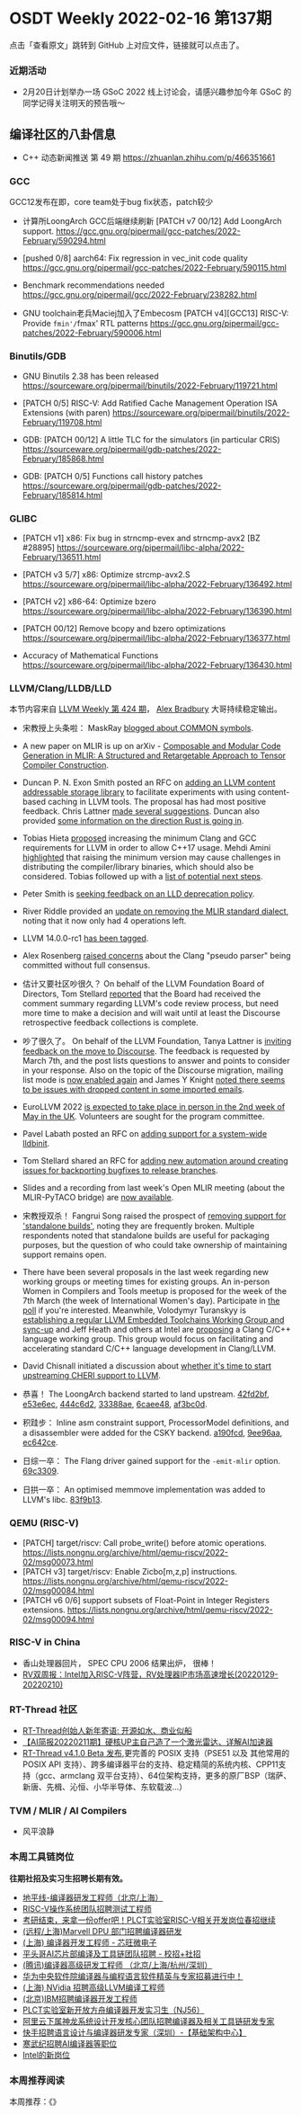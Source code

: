 # OSDT Weekly 2022-02-16 第137期

点击「查看原文」跳转到 GitHub 上对应文件，链接就可以点击了。

### 近期活动

- 2月20日计划举办一场 GSoC 2022 线上讨论会，请感兴趣参加今年 GSoC 的同学记得关注明天的预告哦～

## 编译社区的八卦信息

- C++ 动态新闻推送 第 49 期
  https://zhuanlan.zhihu.com/p/466351661

### GCC

GCC12发布在即，core team处于bug fix状态，patch较少

- 计算所LoongArch GCC后端继续刷新
  [PATCH v7 00/12] Add LoongArch support.
  https://gcc.gnu.org/pipermail/gcc-patches/2022-February/590294.html

- [pushed 0/8] aarch64: Fix regression in vec_init code quality
  https://gcc.gnu.org/pipermail/gcc-patches/2022-February/590115.html

- Benchmark recommendations needed
  https://gcc.gnu.org/pipermail/gcc/2022-February/238282.html

- GNU toolchain老兵Maciej加入了Embecosm
  [PATCH v4][GCC13] RISC-V: Provide `fmin'/`fmax' RTL patterns
  https://gcc.gnu.org/pipermail/gcc-patches/2022-February/590006.html

### Binutils/GDB

- GNU Binutils 2.38 has been released
  https://sourceware.org/pipermail/binutils/2022-February/119721.html

- [PATCH 0/5] RISC-V: Add Ratified Cache Management Operation ISA Extensions (with paren)
  https://sourceware.org/pipermail/binutils/2022-February/119708.html

- GDB: [PATCH 00/12] A little TLC for the simulators (in particular CRIS)
  https://sourceware.org/pipermail/gdb-patches/2022-February/185868.html

- GDB: [PATCH 0/5] Functions call history patches
  https://sourceware.org/pipermail/gdb-patches/2022-February/185814.html


### GLIBC

- [PATCH v1] x86: Fix bug in strncmp-evex and strncmp-avx2 [BZ #28895]
  https://sourceware.org/pipermail/libc-alpha/2022-February/136511.html

- [PATCH v3 5/7] x86: Optimize strcmp-avx2.S
  https://sourceware.org/pipermail/libc-alpha/2022-February/136492.html

- [PATCH v2] x86-64: Optimize bzero
  https://sourceware.org/pipermail/libc-alpha/2022-February/136390.html

- [PATCH 00/12] Remove bcopy and bzero optimizations
  https://sourceware.org/pipermail/libc-alpha/2022-February/136377.html

- Accuracy of Mathematical Functions
  https://sourceware.org/pipermail/libc-alpha/2022-February/136430.html

### LLVM/Clang/LLDB/LLD

本节内容来自 [LLVM Weekly 第 424 期](http://llvmweekly.org/issue/424)，
[Alex Bradbury](https://www.linkedin.com/in/alex-bradbury/) 大哥持续稳定输出。

* 宋教授上头条啦： MaskRay [blogged about COMMON symbols](https://maskray.me/blog/2022-02-06-all-about-common-symbols).

* A new paper on MLIR is up on arXiv - [Composable and Modular Code Generation in MLIR: A Structured and Retargetable Approach to Tensor Compiler Construction](https://arxiv.org/abs/2202.03293).

* Duncan P. N. Exon Smith posted an RFC on [adding an LLVM content addressable storage library](https://discourse.llvm.org/t/rfc-add-an-llvm-cas-library-and-experiment-with-fine-grained-caching-for-builds/59864) to facilitate experiments with using content-based caching in LLVM tools.  The proposal has had most positive feedback. Chris Lattner [made several suggestions](https://discourse.llvm.org/t/rfc-add-an-llvm-cas-library-and-experiment-with-fine-grained-caching-for-builds/59864/14).  Duncan also provided [some information on the direction Rust is going in](https://discourse.llvm.org/t/rfc-add-an-llvm-cas-library-and-experiment-with-fine-grained-caching-for-builds/59864/22).

* Tobias Hieta [proposed](https://discourse.llvm.org/t/rfc-increasing-the-gcc-and-clang-requirements-to-support-c-17-in-llvm/59983) increasing the minimum Clang and GCC requirements for LLVM in order to allow C++17 usage. Mehdi Amini [highlighted](https://discourse.llvm.org/t/rfc-increasing-the-gcc-and-clang-requirements-to-support-c-17-in-llvm/59983/12) that raising the minimum version may cause challenges in distributing the compiler/library binaries, which should also be considered. Tobias followed up with a [list of potential next steps](https://discourse.llvm.org/t/rfc-increasing-the-gcc-and-clang-requirements-to-support-c-17-in-llvm/59983/20).

* Peter Smith is [seeking feedback on an LLD deprecation policy](https://discourse.llvm.org/t/rfc-lld-deprecation-policy/60067).

* River Riddle provided an [update on removing the MLIR standard dialect](https://discourse.llvm.org/t/standard-dialect-the-final-chapter/6061/33), noting that it now only had 4 operations left.

* LLVM 14.0.0-rc1 [has been tagged](https://discourse.llvm.org/t/14-0-0-rc1-has-been-tagged/59930).

* Alex Rosenberg [raised concerns](https://discourse.llvm.org/t/rfc-a-c-pseudo-parser-for-tooling/59217/31) about the Clang "pseudo parser" being committed without full consensus.

* 估计又要社区吵很久？ On behalf of the LLVM Foundation Board of Directors, Tom Stellard [reported](https://discourse.llvm.org/t/rfc-code-review-process/59049/30) that the Board had received the comment summary regarding LLVM's code review process, but need more time to make a decision and will wait until at least the Discourse retrospective feedback collections is complete.

* 吵了很久了。 On behalf of the LLVM Foundation, Tanya Lattner is [inviting feedback on the move to Discourse](https://discourse.llvm.org/t/retrospective-the-move-to-discourse-feedback-by-march-7th/59861).  The feedback is requested by March 7th, and the post lists questions to answer and points to consider in your response. Also on the topic of the Discourse migration, mailing list mode is [now enabled again](https://discourse.llvm.org/t/disabling-site-wide-mailing-list-mode-not-reply-by-email-or-watching-categories-via-email/6022/50) and James Y Knight [noted there seems to be issues with dropped content in some imported emails](https://discourse.llvm.org/t/bug-in-discourse-email-migration-discarded-some-parts-of-messages/60074).

* EuroLLVM 2022 [is expected to take place in person in the 2nd week of May in the UK](https://discourse.llvm.org/t/eurollvm-2022-details-timeline-volunteers-needed/60027).  Volunteers are sought for the program committee.

* Pavel Labath posted an RFC on [adding support for a system-wide lldbinit](https://discourse.llvm.org/t/rfc-system-wide-lldbinit/59933).

* Tom Stellard shared an RFC for [adding new automation around creating issues for backporting bugfixes to release branches](https://discourse.llvm.org/t/rfc-new-automated-release-workflow-part-2/59981).

* Slides and a recording from last week's Open MLIR meeting (about the MLIR-PyTACO bridge) are [now available](https://discourse.llvm.org/t/open-mlir-meeting-2-10-2022-mlir-pytaco/59910).

* 宋教授双杀！ Fangrui Song raised the prospect of [removing support for 'standalone builds'](https://discourse.llvm.org/t/standalone-build-for-clang-lld-fix-or-remove/59977), noting they are frequently broken. Multiple respondents noted that standalone builds are useful for packaging purposes, but the question of who could take ownership of maintaining support remains open.

* There have been several proposals in the last week regarding new working groups or meeting times for existing groups. An in-person Women in Compilers and Tools meetup is proposed for the week of the 7th March (the week of International Women's day). Participate in [the poll](https://discourse.llvm.org/t/march-wict-meetup-in-person-poll-sf-bay-area/60072) if you're interested. Meanwhile, Volodymyr Turanskyy is [establishing a regular LLVM Embedded Toolchains Working Group and sync-up](https://discourse.llvm.org/t/llvm-embedded-toolchains-working-group-and-sync-ups/60046) and Jeff Heath and others at Intel are [proposing](https://discourse.llvm.org/t/rfc-proposal-clang-c-c-language-working-group/59840) a Clang C/C++ language working group. This group would focus on facilitating and accelerating standard C/C++ language development in Clang/LLVM.

* David Chisnall initiated a discussion about [whether it's time to start upstreaming CHERI support to LLVM](https://discourse.llvm.org/t/is-it-time-to-start-upstreaming-the-cheri-support-to-llvm/60032).


* 恭喜！ The LoongArch backend started to land upstream.
  [42fd2bf](https://reviews.llvm.org/rG42fd2bfc9065),
  [e53e6ec](https://reviews.llvm.org/rGe53e6ec6ef74),
  [444c6d2](https://reviews.llvm.org/rG444c6d261a91),
  [33388ae](https://reviews.llvm.org/rG33388ae866cf),
  [6caee48](https://reviews.llvm.org/rG6caee4890971),
  [af3bc0d](https://reviews.llvm.org/rGaf3bc0d76265).

* 积跬步： Inline asm constraint support, ProcessorModel definitions, and a
  disassembler were added for the CSKY backend.
  [a190fcd](https://reviews.llvm.org/rGa190fcdfcc54),
  [9ee96aa](https://reviews.llvm.org/rG9ee96aaab2aa),
  [ec642ce](https://reviews.llvm.org/rGec642ceebc1a).

* 日综一卒： The Flang driver gained support for the `-emit-mlir` option.
  [69c3309](https://reviews.llvm.org/rG69c3309d4545).

* 日拱一卒： An optimised memmove implementation was added to LLVM's libc.
  [83f9b13](https://reviews.llvm.org/rG83f9b13d8cc2).



### QEMU (RISC-V)

- [PATCH] target/riscv: Call probe_write() before atomic operations.
  https://lists.nongnu.org/archive/html/qemu-riscv/2022-02/msg00073.html
- [PATCH v3] target/riscv: Enable Zicbo[m,z,p] instructions.
  https://lists.nongnu.org/archive/html/qemu-riscv/2022-02/msg00084.html
- [PATCH v6 0/6] support subsets of Float-Point in Integer Registers extensions.
  https://lists.nongnu.org/archive/html/qemu-riscv/2022-02/msg00094.html

### RISC-V in China

- 香山处理器回片， SPEC CPU 2006 结果出炉， 很棒！
- [RV双周报：Intel加入RISC-V阵营，RV处理器IP市场高速增长(20220129-20220210)](https://mp.weixin.qq.com/s/U4awf30j1VsXCt-uLa94Kw)

### RT-Thread 社区

- [RT-Thread创始人新年寄语: 开源如水、商业似船](https://mp.weixin.qq.com/s/q1eSyMeZXDkgO27nNmmE9Q)
- [【AI简报20220211期】硬核UP主自己造了一个激光雷达、详解AI加速器](https://mp.weixin.qq.com/s/ZiiHx8l_BtXsoo5ZCjUrJA)
- [RT-Thread v4.1.0 Beta 发布](https://mp.weixin.qq.com/s/FhKJ25ydIvbLW4oi2nAeLA),更完善的 POSIX 支持（PSE51 以及 其他常用的POSIX API 支持）、跨多编译器平台的支持、稳定精简的系统内核、CPP11支持（gcc、armclang 双平台支持）、64位架构支持，更多的原厂BSP（瑞萨、新唐、先楫、沁恒、小华半导体、东软载波...）


### TVM / MLIR / AI Compilers

- 风平浪静

### 本周工具链岗位

**往期社招及实习生招聘长期有效。**

- [地平线-编译器研发工程师（北京/上海）](https://mp.weixin.qq.com/s/MYObl7iWIbyrTz9hCmKWYA)
- [RISC-V操作系统团队招聘测试工程师](https://mp.weixin.qq.com/s/inLFS4pI1F74m_oJ2I7xjQ)
- [考研结束，来拿一份offer吧！PLCT实验室RISC-V相关开发岗位春招继续](https://mp.weixin.qq.com/s/PWV5akv5kw3iOuHb-uSNrQ)
- [(远程/上海)Marvell DPU 部门招聘编译器研发](https://mp.weixin.qq.com/s/B6JjAhF3TZjezD1tjYHDaw)
- [(上海) 编译器开发工程师 - 芯旺微电子](https://mp.weixin.qq.com/s/nqe1-7qffnc0CaejYkpKyw)
- [平头哥AI芯片部编译及工具链团队招聘 - 校招+社招](https://mp.weixin.qq.com/s/kARbXtJotRPCNMrV-yOanA)
- [(腾讯)编译器高级研发工程师 （北京/上海/杭州/深圳）](https://mp.weixin.qq.com/s/DF-2qmHmpKZtJ1djHXM1Ug)
- [华为中央软件院编译器与编程语言软件精英与专家招募进行中！](https://mp.weixin.qq.com/s/VshbvWegM3eCdgK9d6v46A)
- [(上海) NVidia 招聘高级LLVM编译工程师](https://mp.weixin.qq.com/s/y6UmneY-UvzyhEvyCaoyEg)
- [(北京)IBM招聘编译器开发工程师](https://mp.weixin.qq.com/s/B_d1gjyrgncevOGWnV_Jfw)
- [PLCT实验室新开放方舟编译器开发实习生（NJ56）](https://mp.weixin.qq.com/s/lPp5RvjYhpDIGsp-luLzKQ)
- [阿里云下属神龙系统设计开发核心团队招聘编译器及相关工具链研发专家](https://mp.weixin.qq.com/s/h3ELBXBHfNjZCyCRixqnOQ)
- [快手招聘语言设计与编译器研发专家（深圳）-【基础架构中心】](https://mp.weixin.qq.com/s/QTWnlaBFtWQ3YThHJSIhbA)
- [寒武纪招聘AI编译器等职位](https://mp.weixin.qq.com/s/LWpDXEA2rJ1wx9mr8XoWxw)
- [Intel的新岗位](https://mp.weixin.qq.com/s/xs-deMCI4ob7WX0vIRZMZw)

### 本周推荐阅读

本周推荐：《》
